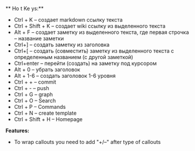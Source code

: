   **  Ho  t   Ke  ys:**
- Ctrl + K – создает markdown ссылку текста
- Ctrl + Shift + K – создает wiki ссылку из выделенного текста
- Alt + F – создает заметку из выделенного текста, где первая строчка – название заметки
- Сtrl+] – создать заметку из заголовка
- Сtrl+[ – создать (совместить) заметку из выделенного текста с определенным названием (с другой заметкой)
- Сtrl+enter – перейти (создать) на заметку под курсором
- Alt + 0 – убрать заголовок
- Alt + 1-6 – создать заголовок 1-6 уровня
- Ctrl + + – commit
- Ctrl + - – push
- Ctrl + G – graph
- Ctrl + O – Search
- Ctrl + P – Commands
- Ctrl + N – create template
- Ctrl + Shift + H – Homepage

**Features:**
- To wrap callouts you need to add "+/–" after type of callouts